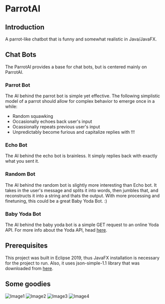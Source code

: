# ParrotAI

## Introduction
A parrot-like chatbot that is funny and somewhat realistic in Java/JavaFX.

## Chat Bots
The ParrotAI provides a base for chat bots, but is centered mainly on ParrotAI.

### Parrot Bot
The AI behind the parrot bot is simple yet effective. The following simplistic model of a parrot should allow for complex behavior to emerge once in a while:
* Random squawking
* Occasionally echoes back user's input
* Ocassionally repeats previous user's input
* Unpredictably become furious and capitalize replies with !!!

### Echo Bot
The AI behind the echo bot is brainless. It simply replies back with exactly what you sent it.

### Random Bot
The AI behind the random bot is slightly more interesting than Echo bot. It takes in the user's message and splits it into words, then jumbles that, and reconstructs it into a string and thats the output. With more processing and finetuning, this could be a great Baby Yoda Bot. :)

### Baby Yoda Bot
The AI behind the baby yoda bot is a simple GET request to an online Yoda API. For more info about the Yoda API, head [here](https://github.com/richchurcher/yoda-api).

## Prerequisites
This project was built in Eclipse 2019, thus JavaFX installation is necessary for the project to run.
Also, it uses json-simple-1.1 library that was downloaded from [here](http://www.java2s.com/Code/Jar/j/Downloadjsonsimple11jar.htm).

## Some goodies
![Image1](https://cdn.discordapp.com/attachments/674365635194519555/674366416979492958/unknown.png)
![Image2](https://cdn.discordapp.com/attachments/674365635194519555/674366853610602518/unknown.png)
![Image3](https://cdn.discordapp.com/attachments/674365635194519555/674367670417883186/unknown.png)
![Image4](https://cdn.discordapp.com/attachments/503002454418259968/675048899735453717/unknown.png)
